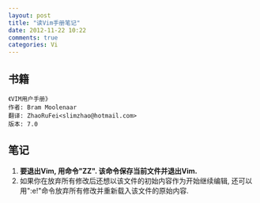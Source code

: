 ```yaml
---
layout: post
title: "读Vim手册笔记"
date: 2012-11-22 10:22
comments: true
categories: Vi 
---
```


## 书籍  
	《VIM用户手册》  
	作者: Bram Moolenaar  
	翻译: ZhaoRuFei<slimzhao@hotmail.com>  
	版本: 7.0  

## 笔记 
1. __要退出Vim, 用命令"ZZ". 该命令保存当前文件并退出Vim.__
2. 如果你在放弃所有修改后还想以该文件的初始内容作为开始继续编辑, 还可以用":e!"命令放弃所有修改并重新载入该文件的原始内容.



